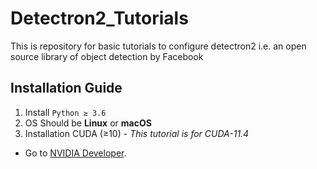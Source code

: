 # Detectron2_Tutorials
This is repository for basic tutorials to configure detectron2 i.e. an open source library of object detection by Facebook

## Installation Guide

1. Install `Python ≥ 3.6`
2. OS Should be **Linux** or **macOS**
3. Installation CUDA (≥10) - _This tutorial is for CUDA-11.4_
  - Go to [NVIDIA Developer](https://developer.nvidia.com/cuda-downloads).
